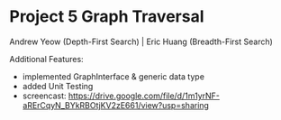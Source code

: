 # Project 5 Graph Traversal 
Andrew Yeow (Depth-First Search)  |  Eric Huang (Breadth-First Search)

Additional Features:
- implemented GraphInterface & generic data type
- added Unit Testing
- screencast: https://drive.google.com/file/d/1m1yrNF-aRErCqyN_BYkRBOtjKV2zE661/view?usp=sharing 